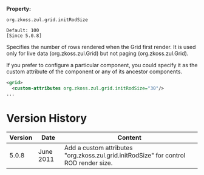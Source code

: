 **Property:**

`org.zkoss.zul.grid.initRodSize`

`Default: 100`  
`[Since 5.0.8]`

Specifies the number of rows rendered when the Grid first render. It is
used only for live data
(<javadoc method="setModel(ListModel)">org.zkoss.zul.Grid</javadoc>) but
not paging
(<javadoc method="getPagingChild()">org.zkoss.zul.Grid</javadoc>).

If you prefer to configure a particular component, you could specify it
as the custom attribute of the component or any of its ancestor
components.

``` xml
<grid>
  <custom-attributes org.zkoss.zul.grid.initRodSize="30"/>
...
```

# Version History

| Version | Date      | Content                                                                               |
|---------|-----------|---------------------------------------------------------------------------------------|
| 5.0.8   | June 2011 | Add a custom attributes "org.zkoss.zul.grid.initRodSize" for control ROD render size. |
